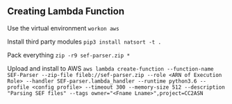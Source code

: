 Creating Lambda Function
------------------------

Use the virtual environment
`workon aws`

Install third party modules
`pip3 install natsort -t .`

Pack everything
`zip -r9 sef-parser.zip *`

Upload and install to AWS
`aws lambda create-function --function-name SEF-Parser --zip-file fileb://sef-parser.zip --role <ARN of Execution Role> --handler SEF-parser.lambda_handler --runtime python3.6 --profile <config profile> --timeout 300 --memory-size 512 --description "Parsing SEF files" --tags owner="<Fname Lname>",project=CC2ASN`
